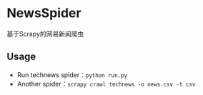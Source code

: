 # NewsSpider
基于Scrapy的网易新闻爬虫

## Usage
* Run technews spider：`python run.py`
* Another spider：`scrapy crawl technews -o news.csv -t csv`
